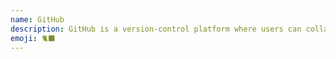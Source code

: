 ```yaml
---
name: GitHub
description: GitHub is a version-control platform where users can collaborate on or adopt open source code projects, fork code, share ideas and more.
emoji: 🐈‍⬛
---
```

